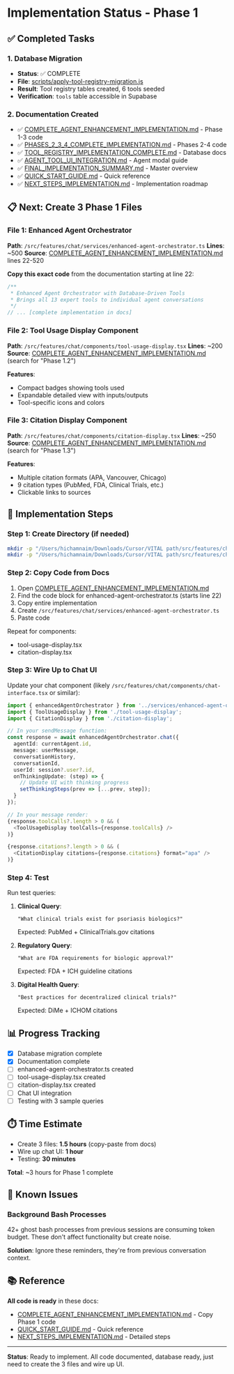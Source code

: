 # Implementation Status - Phase 1

## ✅ Completed Tasks

### 1. Database Migration
- **Status**: ✅ COMPLETE
- **File**: [scripts/apply-tool-registry-migration.js](scripts/apply-tool-registry-migration.js)
- **Result**: Tool registry tables created, 6 tools seeded
- **Verification**: `tools` table accessible in Supabase

### 2. Documentation Created
- ✅ [COMPLETE_AGENT_ENHANCEMENT_IMPLEMENTATION.md](COMPLETE_AGENT_ENHANCEMENT_IMPLEMENTATION.md) - Phase 1-3 code
- ✅ [PHASES_2_3_4_COMPLETE_IMPLEMENTATION.md](PHASES_2_3_4_COMPLETE_IMPLEMENTATION.md) - Phases 2-4 code
- ✅ [TOOL_REGISTRY_IMPLEMENTATION_COMPLETE.md](TOOL_REGISTRY_IMPLEMENTATION_COMPLETE.md) - Database docs
- ✅ [AGENT_TOOL_UI_INTEGRATION.md](AGENT_TOOL_UI_INTEGRATION.md) - Agent modal guide
- ✅ [FINAL_IMPLEMENTATION_SUMMARY.md](FINAL_IMPLEMENTATION_SUMMARY.md) - Master overview
- ✅ [QUICK_START_GUIDE.md](QUICK_START_GUIDE.md) - Quick reference
- ✅ [NEXT_STEPS_IMPLEMENTATION.md](NEXT_STEPS_IMPLEMENTATION.md) - Implementation roadmap

## 📋 Next: Create 3 Phase 1 Files

### File 1: Enhanced Agent Orchestrator
**Path**: `/src/features/chat/services/enhanced-agent-orchestrator.ts`
**Lines**: ~500
**Source**: [COMPLETE_AGENT_ENHANCEMENT_IMPLEMENTATION.md](COMPLETE_AGENT_ENHANCEMENT_IMPLEMENTATION.md) lines 22-520

**Copy this exact code** from the documentation starting at line 22:
```typescript
/**
 * Enhanced Agent Orchestrator with Database-Driven Tools
 * Brings all 13 expert tools to individual agent conversations
 */
// ... [complete implementation in docs]
```

### File 2: Tool Usage Display Component
**Path**: `/src/features/chat/components/tool-usage-display.tsx`
**Lines**: ~200
**Source**: [COMPLETE_AGENT_ENHANCEMENT_IMPLEMENTATION.md](COMPLETE_AGENT_ENHANCEMENT_IMPLEMENTATION.md) (search for "Phase 1.2")

**Features**:
- Compact badges showing tools used
- Expandable detailed view with inputs/outputs
- Tool-specific icons and colors

### File 3: Citation Display Component
**Path**: `/src/features/chat/components/citation-display.tsx`
**Lines**: ~250
**Source**: [COMPLETE_AGENT_ENHANCEMENT_IMPLEMENTATION.md](COMPLETE_AGENT_ENHANCEMENT_IMPLEMENTATION.md) (search for "Phase 1.3")

**Features**:
- Multiple citation formats (APA, Vancouver, Chicago)
- 9 citation types (PubMed, FDA, Clinical Trials, etc.)
- Clickable links to sources

## 🔄 Implementation Steps

### Step 1: Create Directory (if needed)
```bash
mkdir -p "/Users/hichamnaim/Downloads/Cursor/VITAL path/src/features/chat/services"
mkdir -p "/Users/hichamnaim/Downloads/Cursor/VITAL path/src/features/chat/components"
```

### Step 2: Copy Code from Docs

1. Open [COMPLETE_AGENT_ENHANCEMENT_IMPLEMENTATION.md](COMPLETE_AGENT_ENHANCEMENT_IMPLEMENTATION.md:22)
2. Find the code block for enhanced-agent-orchestrator.ts (starts line 22)
3. Copy entire implementation
4. Create `/src/features/chat/services/enhanced-agent-orchestrator.ts`
5. Paste code

Repeat for components:
- tool-usage-display.tsx
- citation-display.tsx

### Step 3: Wire Up to Chat UI

Update your chat component (likely `/src/features/chat/components/chat-interface.tsx` or similar):

```typescript
import { enhancedAgentOrchestrator } from '../services/enhanced-agent-orchestrator';
import { ToolUsageDisplay } from './tool-usage-display';
import { CitationDisplay } from './citation-display';

// In your sendMessage function:
const response = await enhancedAgentOrchestrator.chat({
  agentId: currentAgent.id,
  message: userMessage,
  conversationHistory,
  conversationId,
  userId: session?.user?.id,
  onThinkingUpdate: (step) => {
    // Update UI with thinking progress
    setThinkingSteps(prev => [...prev, step]);
  }
});

// In your message render:
{response.toolCalls?.length > 0 && (
  <ToolUsageDisplay toolCalls={response.toolCalls} />
)}

{response.citations?.length > 0 && (
  <CitationDisplay citations={response.citations} format="apa" />
)}
```

### Step 4: Test

Run test queries:

1. **Clinical Query**:
   ```
   "What clinical trials exist for psoriasis biologics?"
   ```
   Expected: PubMed + ClinicalTrials.gov citations

2. **Regulatory Query**:
   ```
   "What are FDA requirements for biologic approval?"
   ```
   Expected: FDA + ICH guideline citations

3. **Digital Health Query**:
   ```
   "Best practices for decentralized clinical trials?"
   ```
   Expected: DiMe + ICHOM citations

## 📊 Progress Tracking

- [x] Database migration complete
- [x] Documentation complete
- [ ] enhanced-agent-orchestrator.ts created
- [ ] tool-usage-display.tsx created
- [ ] citation-display.tsx created
- [ ] Chat UI integration
- [ ] Testing with 3 sample queries

## ⏱️ Time Estimate

- Create 3 files: **1.5 hours** (copy-paste from docs)
- Wire up chat UI: **1 hour**
- Testing: **30 minutes**

**Total**: ~3 hours for Phase 1 complete

## 🚨 Known Issues

### Background Bash Processes
42+ ghost bash processes from previous sessions are consuming token budget. These don't affect functionality but create noise.

**Solution**: Ignore these reminders, they're from previous conversation context.

## 📚 Reference

**All code is ready** in these docs:
- [COMPLETE_AGENT_ENHANCEMENT_IMPLEMENTATION.md](COMPLETE_AGENT_ENHANCEMENT_IMPLEMENTATION.md) - Copy Phase 1 code
- [QUICK_START_GUIDE.md](QUICK_START_GUIDE.md) - Quick reference
- [NEXT_STEPS_IMPLEMENTATION.md](NEXT_STEPS_IMPLEMENTATION.md) - Detailed steps

---

**Status**: Ready to implement. All code documented, database ready, just need to create the 3 files and wire up UI.
